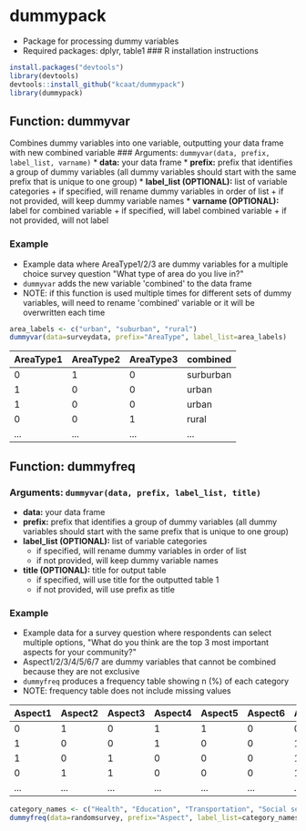 # dummypack

-   Package for processing dummy variables
-   Required packages: dplyr, table1 \### R installation instructions

``` r
install.packages("devtools")
library(devtools)
devtools::install_github("kcaat/dummypack")
library(dummypack)
```

## Function: dummyvar

Combines dummy variables into one variable, outputting your data frame
with new combined variable \### Arguments:
`dummyvar(data, prefix, label_list, varname)` \* **data:** your data
frame \* **prefix:** prefix that identifies a group of dummy variables
(all dummy variables should start with the same prefix that is unique to
one group) \* **label_list (OPTIONAL):** list of variable categories +
if specified, will rename dummy variables in order of list + if not
provided, will keep dummy variable names \* **varname (OPTIONAL):**
label for combined variable + if specified, will label combined
variable + if not provided, will not label

### Example

-   Example data where AreaType1/2/3 are dummy variables for a multiple
    choice survey question "What type of area do you live in?"
-   `dummyvar` adds the new variable 'combined' to the data frame
- NOTE: if this function is used multiple times for different sets of dummy variables, will need to rename 'combined' variable or it will be overwritten each time

``` r
area_labels <- c("urban", "suburban", "rural")
dummyvar(data=surveydata, prefix="AreaType", label_list=area_labels)
```

| AreaType1 | AreaType2 | AreaType3 | combined  |
|-----------|-----------|-----------|-----------|
| 0         | 1         | 0         | surburban |
| 1         | 0         | 0         | urban     |
| 1         | 0         | 0         | urban     |
| 0         | 0         | 1         | rural     |
| ...       | ...       | ...       | ...       |

## Function: dummyfreq

### Arguments: `dummyvar(data, prefix, label_list, title)`

-   **data:** your data frame
-   **prefix:** prefix that identifies a group of dummy variables (all
    dummy variables should start with the same prefix that is unique to
    one group)
-   **label_list (OPTIONAL):** list of variable categories
    -   if specified, will rename dummy variables in order of list
    -   if not provided, will keep dummy variable names
-   **title (OPTIONAL):** title for output table
    -   if specified, will use title for the outputted table 1
    -   if not provided, will use prefix as title

### Example

-   Example data for a survey question where respondents can select
    multiple options, "What do you think are the top 3 most important
    aspects for your community?"
-   Aspect1/2/3/4/5/6/7 are dummy variables that cannot be combined
    because they are not exclusive
-   `dummyfreq` produces a frequency table showing n (%) of each
    category
- NOTE: frequency table does not include missing values

| Aspect1 | Aspect2 | Aspect3 | Aspect4 | Aspect5 | Aspect6 | Aspect7 |
|---------|---------|---------|---------|---------|---------|---------|
| 0       | 1       | 0       | 1       | 1       | 0       | 0       |
| 1       | 0       | 0       | 1       | 0       | 0       | 1       |
| 1       | 0       | 1       | 0       | 0       | 0       | 1       |
| 0       | 1       | 1       | 0       | 0       | 0       | 1       |
| ...     | ...     | ...     | ...     | ...     | ...     | ...     |

``` r
category_names <- c("Health", "Education", "Transportation", "Social services", "Safety", "Diversity & inclusion", "Housing")
dummyfreq(data=randomsurvey, prefix="Aspect", label_list=category_names, title="Community aspects")
```
